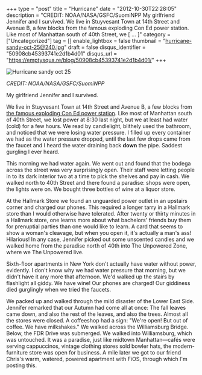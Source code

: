 +++
type = "post"
title = "Hurricane"
date = "2012-10-30T22:28:05"
description = "CREDIT: NOAA/NASA/GSFC/SuomiNPP My girlfriend Jennifer and I survived. We live in Stuyvesant Town at 14th Street and Avenue B, a few blocks from the famous exploding Con Ed power station. Like most of Manhattan south of 40th Street, we [ ... ]"
category = ["Uncategorized"]
tag = []
enable_lightbox = false
thumbnail = "hurricane-sandy-oct-25@240.jpg"
draft = false
disqus_identifier = "50908cb45393741e2d1b4d01"
disqus_url = "https://emptysqua.re/blog/50908cb45393741e2d1b4d01/"
+++

<p><img style="display:block; margin-left:auto; margin-right:auto;" src="hurricane-sandy-oct-25.jpg" alt="Hurricane sandy oct 25" title="hurricane-sandy-oct-25.jpg" border="0"   /></p>
<p><em>CREDIT: NOAA/NASA/GSFC/SuomiNPP</em></p>
<p>My girlfriend Jennifer and I survived.</p>
<p>We live in Stuyvesant Town at 14th Street and Avenue B, a few blocks from <a href="http://www.youtube.com/watch?feature=player_embedded&amp;v=ZAqYZ433TeQ">the famous exploding Con Ed power station</a>. Like most of Manhattan south of 40th Street, we lost power at 8:30 last night, but we at least had water (cold) for a few hours. We read by candlelight, blithely used the bathroom, and noticed that we were losing water pressure. I filled up every container we had as the water pressure dropped, until the last few drops came from the faucet and I heard the water draining back <strong>down</strong> the pipe. Saddest gurgling I ever heard.</p>
<p>This morning we had water again. We went out and found that the bodega across the street was very surprisingly open. Their staff were letting people in to its dark interior two at a time to pick the shelves and pay in cash. We walked north to 40th Street and there found a paradise: shops were open, the lights were on. We bought three bottles of wine at a liquor store.</p>
<p>At the Hallmark Store we found an unguarded power outlet in an upstairs corner and charged our phones. This required a longer tarry in a Hallmark store than I would otherwise have tolerated. After twenty or thirty minutes in a Hallmark store, one learns more about what bachelors' friends buy them for prenuptial parties than one would like to learn. A card that seems to show a woman's cleavage, but when you open it, it's actually a man's ass! Hilarious! In any case, Jennifer picked out some unscented candles and we walked home from the paradise north of 40th into The Unpowered Zone, where we The Unpowered live.</p>
<p>Sixth-floor apartments in New York don't actually have water without power, evidently. I don't know why we had water pressure that morning, but we didn't have it any more that afternoon. We'd walked up the stairs by flashlight all giddy. We have wine! Our phones are charged! Our giddiness died gurglingly when we tried the faucets.</p>
<p>We packed up and walked through the mild disaster of the Lower East Side. Jennifer remarked that our Autumn had come all at once: The fall leaves came down, and also the rest of the leaves, and also the trees. Almost all the stores were closed. A coffeeshop had a sign: "We're open! But out of coffee. We have milkshakes." We walked across the Williamsburg Bridge. Below, the FDR Drive was submerged. We walked into Williamsburg, which was untouched. It was a paradise, just like midtown Manhattan&mdash;cafés were serving cappuccinos, vintage clothing stores sold bowler hats, the modern-furniture store was open for business. A mile later we got to our friend Chris's warm, watered, powered apartment with FiOS, through which I'm posting this.</p>
